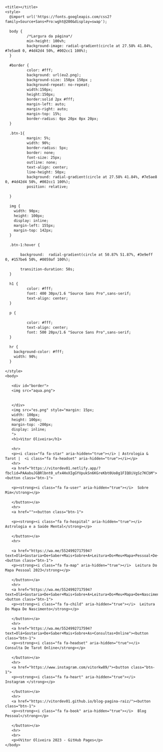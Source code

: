<html lang="pt-br">
  <head>
    <meta charset="UTF-8">
    <meta name="viewport" content="width=device-width, initial-scale=1, maximum-scale=1.0">
    <link rel="stylesheet" href="https://use.fontawesome.com/releases/v5.5.0/css/all.css" integrity="sha384-B4dIYHKNBt8Bc12p+WXckhzcICo0wtJAoU8YZTY5qE0Id1GSseTk6S+L3BlXeVIU" crossorigin="anonymous">
    <script src="https://cdn.jsdelivr.net/npm/swiffy-slider@1.6.0/dist/js/swiffy-slider.min.js" crossorigin="anonymous" defer></script>
    <link href="https://cdn.jsdelivr.net/npm/swiffy-slider@1.6.0/dist/css/swiffy-slider.min.css" rel="stylesheet" crossorigin="anonymous">
    
    <title></title>
    <style> 
      @import url('https://fonts.googleapis.com/css2?family=Source+Sans+Pro:wght@200&display=swap');

      body { 
              /*Largura da página*/
              min-height: 100vh;
              background-image: radial-gradient(circle at 27.58% 41.84%, #7e5ae8 0, #4d42d4 50%, #002cc1 100%);
      }
      
      #border {
              color: #fff;
              background: url(eu2.png);
              background-size: 150px 150px ;
              background-repeat: no-repeat;
              width:150px;
              height:150px;
              border:solid 2px #fff;
              margin-left: auto;
              margin-right: auto;
              margin-top: 15%;
              border-radius: 0px 20px 0px 20px;
      }
      
      .btn-1{
              margin: 5%;
              width: 90%;
              border-radius: 5px;
              border: none;
              font-size: 25px;
              outline: none;
              text-align: center;
              line-height: 50px;
              background: radial-gradient(circle at 27.58% 41.84%, #7e5ae8 0, #4d42d4 50%, #002cc1 100%);
              position: relative;
              
      }
      
      img {
        width: 90px;
        height: 100px;
        display: inline;
        margin-left: 155px;
        margin-top: 142px;
      }
     
      .btn-1:hover {
           
           background:  radial-gradient(circle at 50.87% 51.87%, #3e9eff 0, #157be6 50%, #0059af 100%);
           
           transition-duration: 50s;
      }
        
      h1 {
              color: #fff;
              font: 400 30px/1.6 "Source Sans Pro",sans-serif;
              text-align: center;
      }
     
      p {
              
              color: #fff;
              text-align: center;
              font: 500 20px/1.6 "Source Sans Pro",sans-serif;
      } 
      
      hr {
        background-color: #fff;
        width: 90%;
      }
    
    </style>
    <body>
       
       <div id="border">
       <img src="aqua.png">
      
      
       </div> 
       <img src="es.png" style="margin: 15px;
       width: 100px;
       height: 100px;
       margin-top: -200px;
       display: inline;
       ">
       <h1>Vitor Oliveira</h1>
       
       <hr>
       <p><i class="fa fa-star" aria-hidden="true"></i> | Astrologia & Tarot |  <i class="fa fa-headset" aria-hidden="true"></i></p>
       <hr>
       <a href="https://vitordev01.netlify.app/?fbclid=PAAabuJGBRlbnt0_ufx4HxXIgGYVpukSn6KGreKbt0Uo8g1FIQOiVgSz7KCbM"><button class="btn-1">
       
       <p><strong><i class="fa fa-user" aria-hidden="true"></i>  Sobre Mim</strong></p>
       
       </button></a>
       <hr>
       <a href=""><button class="btn-1">
       
       <p><strong><i class="fa fa-hospital" aria-hidden="true"></i>  Astrologia e a Saúde Mental</strong></p>
       
       </button></a>
       <hr>
       
       <a href="https://wa.me/5524992717594?text=Olá+Gostaria+De+Saber+Mais+Sobre+A+Leitura+Do+Meu+Mapa+Pessoal+De+2023"><button class="btn-1">
       <p><strong><i class="fa fa-map" aria-hidden="true"></i>  Leitura Do Mapa Pessoal 2023</strong></p>
       
       </button></a>
       <hr>
       <a href="https://wa.me/5524992717594?text=Olá+Gostaria+De+Saber+Mais+Sobre+A+Leitura+Do+Meu+Mapa+De+Nascimento"><button class="btn-1">
       <p><strong><i class="fa fa-child" aria-hidden="true"></i>  Leitura Do Mapa De Nascimento</strong></p>
       
       </button></a>
       <hr>
       <a href="https://wa.me/5524992717594?text=Olá+Gostaria+De+Saber+Mais+Sobre+As+Consultas+Online"><button class="btn-1">
       <p><strong><i class="fa fa-headset" aria-hidden="true"></i>  Consulta De Tarot Online</strong></p>
       
       </button></a>
       <hr>
       <a href="https://www.instagram.com/vitorkw89/"><button class="btn-1">
       <p><strong><i class="fa fa-heart" aria-hidden="true"></i>  Instagram </strong></p>
       
       </button></a>
       <hr>
       <a href="https://vitordev01.github.io/blog-pagina-raiz/"><button class="btn-1">
       <p><strong><i class="fa fa-book" aria-hidden="true"></i>  Blog Pessoal</strong></p>
       
       </button></a>
       <hr>
       <br>
       <p>©Vitor Oliveira 2023 - GitHub Pages</p> 
    </body>
<html>
